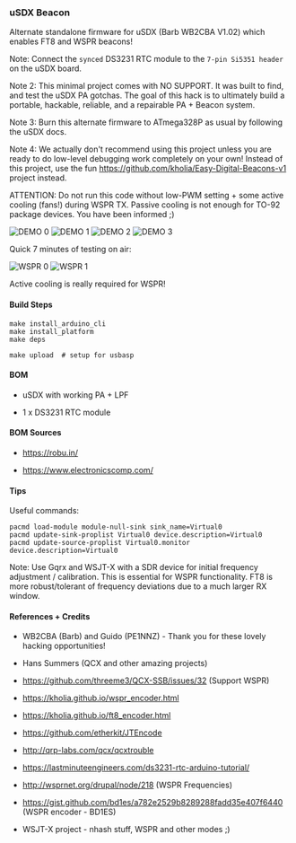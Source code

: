 ### uSDX Beacon

Alternate standalone firmware for uSDX (Barb WB2CBA V1.02) which enables FT8
and WSPR beacons!

Note: Connect the `synced` DS3231 RTC module to the `7-pin Si5351 header` on
the uSDX board.

Note 2: This minimal project comes with NO SUPPORT. It was built to find, and
test the uSDX PA gotchas. The goal of this hack is to ultimately build a
portable, hackable, reliable, and a repairable PA + Beacon system.

Note 3: Burn this alternate firmware to ATmega328P as usual by following the
uSDX docs.

Note 4: We actually don't recommend using this project unless you are ready to
do low-level debugging work completely on your own! Instead of this project,
use the fun https://github.com/kholia/Easy-Digital-Beacons-v1 project instead.

ATTENTION: Do not run this code without low-PWM setting + some active cooling
(fans!) during WSPR TX. Passive cooling is not enough for TO-92 package
devices. You have been informed ;)

![DEMO 0](./screenshots/VU3FOE-Beacon-Map-Screenshot_2021-07-25_17-45-57.png)
![DEMO 1](./screenshots/VU3FOE-Beacon-Screenshot_2021-07-25_17-43-39.png)
![DEMO 2](./screenshots/VU3FOE-Beacon-Screenshot_2021-07-25_17-42-26.png)
![DEMO 3](./screenshots/WSPR-Screenshot_2021-07-25_19-40-23.png)

Quick 7 minutes of testing on air:

![WSPR 0](./screenshots/WSPR-Screenshot_2021-07-27_15-26-54.png)
![WSPR 1](./screenshots/WSPR-Screenshot_2021-07-27_15-27-15.png)

Active cooling is really required for WSPR!


#### Build Steps

```
make install_arduino_cli
make install_platform
make deps

make upload  # setup for usbasp
```


#### BOM

- uSDX with working PA + LPF

- 1 x DS3231 RTC module


#### BOM Sources

- https://robu.in/

- https://www.electronicscomp.com/


#### Tips

Useful commands:

```
pacmd load-module module-null-sink sink_name=Virtual0
pacmd update-sink-proplist Virtual0 device.description=Virtual0
pacmd update-source-proplist Virtual0.monitor device.description=Virtual0
```

Note: Use Gqrx and WSJT-X with a SDR device for initial frequency adjustment /
calibration. This is essential for WSPR functionality. FT8 is more
robust/tolerant of frequency deviations due to a much larger RX window.


#### References + Credits

- WB2CBA (Barb) and Guido (PE1NNZ) - Thank you for these lovely hacking
  opportunities!

- Hans Summers (QCX and other amazing projects)

- https://github.com/threeme3/QCX-SSB/issues/32 (Support WSPR)

- https://kholia.github.io/wspr_encoder.html

- https://kholia.github.io/ft8_encoder.html

- https://github.com/etherkit/JTEncode

- http://qrp-labs.com/qcx/qcxtrouble

- https://lastminuteengineers.com/ds3231-rtc-arduino-tutorial/

- http://wsprnet.org/drupal/node/218 (WSPR Frequencies)

- https://gist.github.com/bd1es/a782e2529b8289288fadd35e407f6440 (WSPR encoder - BD1ES)

- WSJT-X project - nhash stuff, WSPR and other modes ;)
